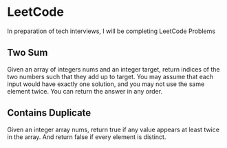 # LeetCode
In preparation of tech interviews, I will be completing LeetCode Problems

## Two Sum

Given an array of integers nums and an integer target, return indices of the two numbers such that they add up to target.
You may assume that each input would have exactly one solution, and you may not use the same element twice.
You can return the answer in any order.

## Contains Duplicate

Given an integer array nums, return true if any value appears at least twice in the array. And return false if every element is distinct.
